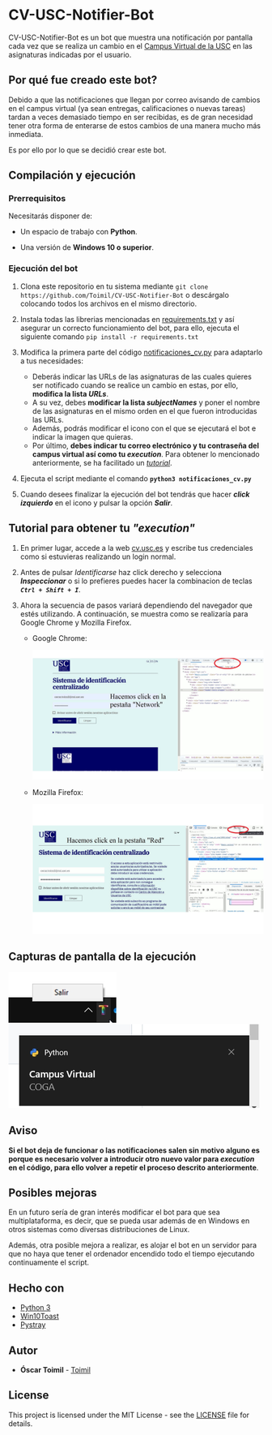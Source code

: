 # CV-USC-Notifier-Bot

CV-USC-Notifier-Bot es un bot que muestra una notificación por pantalla cada vez que se realiza un cambio en el [Campus Virtual de la USC](cv.usc.es) en las asignaturas indicadas por el usuario.


## Por qué fue creado este bot?

Debido a que las notificaciones que llegan por correo avisando de cambios en el campus virtual (ya sean entregas, calificaciones o nuevas tareas) tardan a veces demasiado tiempo en ser recibidas, es de gran necesidad tener otra forma de enterarse de estos cambios de una manera mucho más inmediata.

Es por ello por lo que se decidió crear este bot.

## Compilación y ejecución

### Prerrequisitos

Necesitarás disponer de:

* Un espacio de trabajo con **Python**.

* Una versión de **Windows 10 o superior**.


### Ejecución del bot

1. Clona este repositorio en tu sistema mediante ```git clone https://github.com/Toimil/CV-USC-Notifier-Bot``` o descárgalo colocando todos los archivos en el mismo directorio.

2. Instala todas las librerias mencionadas en [requirements.txt](https://github.com/Toimil/CV-USC-Notifier-Bot/blob/main/requirements.txt) y así asegurar un correcto funcionamiento del bot, para ello, ejecuta el siguiente comando ```pip install -r requirements.txt```

3. Modifica la primera parte del código [notificaciones_cv.py](https://github.com/Toimil/CV-USC-Notifier-Bot/blob/main/notificaciones_cv.py) para adaptarlo a tus necesidades:

    * Deberás indicar las URLs de las asignaturas de las cuales quieres ser notificado cuando se realice un cambio en estas, por ello, **modifica la lista *URLs***.
    * A su vez, debes **modificar la lista *subjectNames*** y poner el nombre de las asignaturas en el mismo orden en el que fueron introducidas las URLs.
    * Además, podrás modificar el icono con el que se ejecutará el bot e indicar la imagen que quieras.
    * Por último, **debes indicar tu correo electrónico y tu contraseña del campus virtual así como tu *execution***. Para obtener lo mencionado anteriormente, se ha facilitado un [*tutorial*](#tutorial-para-obtener-tu-execution).

4. Ejecuta el script mediante el comando **```python3 notificaciones_cv.py```**

5. Cuando desees finalizar la ejecución del bot tendrás que hacer ***click izquierdo*** en el icono y pulsar la opción ***Salir***.


## Tutorial para obtener tu *"execution"*

1. En primer lugar, accede a la web [cv.usc.es](https://login.usc.es/cas/login?service=https%3A%2F%2Fcv.usc.es%2Flogin%2Findex.php) y escribe tus credenciales como si estuvieras realizando un login normal.

2. Antes de pulsar *Identificarse* haz click derecho y selecciona ***Inspeccionar*** o si lo prefieres puedes hacer la combinacion de teclas ***```Ctrl + Shift + I```***.

3. Ahora la secuencia de pasos variará dependiendo del navegador que estés utilizando. A continuación, se muestra como se realizaría para Google Chrome y Mozilla Firefox.

   * Google Chrome:
      <p align="center">
        <img src="https://github.com/Toimil/CV-USC-Notifier-Bot/blob/main/Explicaciones/explicacion_chrome.gif" alt="animated" />
      </p>
    * Mozilla Firefox:
      <p align="center">
        <img src="https://github.com/Toimil/CV-USC-Notifier-Bot/blob/main/Explicaciones/explicacion_firefox.gif" alt="animated" />
      </p>

## Capturas de pantalla de la ejecución
   
![](https://github.com/Toimil/CV-USC-Notifier-Bot/blob/main/Screenshots/2817.jpg)        ![](https://github.com/Toimil/CV-USC-Notifier-Bot/blob/main/Screenshots/2818.jpg)

## Aviso

**Si el bot deja de funcionar o las notificaciones salen sin motivo alguno es porque es necesario volver a introducir otro nuevo valor para *execution* en el código, para ello volver a repetir el proceso descrito anteriormente**.

## Posibles mejoras

En un futuro sería de gran interés modificar el bot para que sea multiplataforma, es decir, que se pueda usar además de en Windows en otros sistemas como diversas distribuciones de Linux.

Además, otra posible mejora a realizar, es alojar el bot en un servidor para que no haya que tener el ordenador encendido todo el tiempo ejecutando continuamente el script.

## Hecho con

* [Python 3](https://www.python.org/)
* [Win10Toast](https://github.com/jithurjacob/Windows-10-Toast-Notifications)
* [Pystray](https://github.com/moses-palmer/pystray)

## Autor

* **Óscar Toimil** - [Toimil](https://github.com/Toimil)

## License

This project is licensed under the MIT License - see the [LICENSE](LICENSE) file for details.
